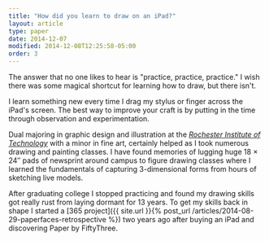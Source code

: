 ```yaml
---
title: "How did you learn to draw on an iPad?"
layout: article
type: paper
date: 2014-12-07
modified: 2014-12-08T12:25:58-05:00
order: 3
---
```


The answer that no one likes to hear is "practice, practice, practice." I wish there was some magical shortcut for learning how to draw, but there isn't.

I learn something new every time I drag my stylus or finger across the iPad's screen. The best way to improve your craft is by putting in the time through observation and experimentation.

Dual majoring in graphic design and illustration at the [*Rochester Institute of Technology*](http://www.rit.edu/) with a minor in fine art, certainly helped as I took numerous drawing and painting classes. I have found memories of lugging huge 18 × 24″ pads of newsprint around campus to figure drawing classes where I learned the fundamentals of capturing 3-dimensional forms from hours of sketching live models.

After graduating college I stopped practicing and found my drawing skills got really rust from laying dormant for 13 years. To get my skills back in shape I started a [365 project]({{ site.url }}{% post_url /articles/2014-08-29-paperfaces-retrospective %}) two years ago after buying an iPad and discovering Paper by FiftyThree.